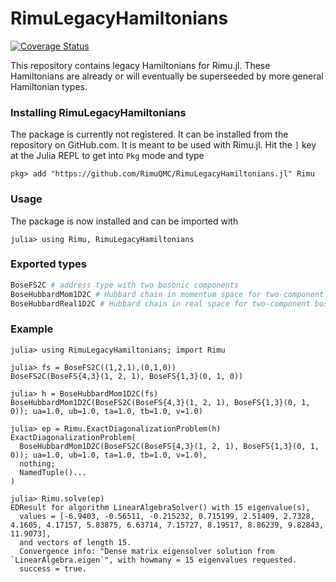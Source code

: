 # RimuLegacyHamiltonians

[![Coverage Status](https://coveralls.io/repos/github/RimuQMC/RimuLegacyHamiltonians.jl/badge.svg?branch=master)](https://coveralls.io/github/RimuQMC/RimuLegacyHamiltonians.jl?branch=master)

This repository contains legacy Hamiltonians for Rimu.jl. These Hamiltonians are already or will eventually be superseeded by more general Hamiltonian types.

### Installing RimuLegacyHamiltonians

The package is currently not registered. It can be installed from the repository on GitHub.com. It is meant to be used with Rimu.jl.
Hit the `]` key at the Julia REPL to get into `Pkg` mode and type
```
pkg> add "https://github.com/RimuQMC/RimuLegacyHamiltonians.jl" Rimu
```

### Usage

The package is now installed and can be imported with
```julia-repl
julia> using Rimu, RimuLegacyHamiltonians
```

### Exported types

```julia
BoseFS2C # address type with two bosonic components 
BoseHubbardMom1D2C # Hubbard chain in momentum space for two-component bosons
BoseHubbardReal1D2C # Hubbard chain in real space for two-component bosons
```

### Example

```julia-repl
julia> using RimuLegacyHamiltonians; import Rimu

julia> fs = BoseFS2C((1,2,1),(0,1,0))
BoseFS2C(BoseFS{4,3}(1, 2, 1), BoseFS{1,3}(0, 1, 0))

julia> h = BoseHubbardMom1D2C(fs)
BoseHubbardMom1D2C(BoseFS2C(BoseFS{4,3}(1, 2, 1), BoseFS{1,3}(0, 1, 0)); ua=1.0, ub=1.0, ta=1.0, tb=1.0, v=1.0)

julia> ep = Rimu.ExactDiagonalizationProblem(h)
ExactDiagonalizationProblem(
  BoseHubbardMom1D2C(BoseFS2C(BoseFS{4,3}(1, 2, 1), BoseFS{1,3}(0, 1, 0)); ua=1.0, ub=1.0, ta=1.0, tb=1.0, v=1.0),
  nothing;
  NamedTuple()...
)

julia> Rimu.solve(ep)
EDResult for algorithm LinearAlgebraSolver() with 15 eigenvalue(s),
  values = [-6.9403, -0.56511, -0.215232, 0.715199, 2.51409, 2.7328, 4.1605, 4.17157, 5.83875, 6.63714, 7.15727, 8.19517, 8.86239, 9.82843, 11.9073],
  and vectors of length 15.
  Convergence info: "Dense matrix eigensolver solution from `LinearAlgebra.eigen`", with howmany = 15 eigenvalues requested.
  success = true.

```